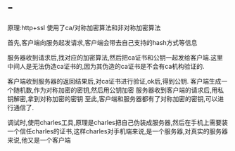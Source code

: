 # -
原理:http+ssl
使用了ca/对称加密算法和非对称加密算法

首先,客户端向服务起发请求,客户端会带去自己支持的hash方式等信息

服务器收到请求后,找对应的加密算法,然后把ca证书和公钥一起发给客户端.这里中间人是无法伪造ca证书的,因为其伪造的ca证书是不会有ca机构验证的.

客户端收到服务器的返回结果后,对ca证书进行验证,ok后,得到公钥.
客户端生成一个随机数,作为对称加密的密钥,然后用公钥加密
服务器收到客户端的请求后,用私钥解密,拿到对称加密的密钥
至此,客户端和服务器都有了对称加密的密钥,可以进行通信了.

调试时,使用charles工具,原理是charles把自己伪装成服务器,然后在手机上需要装一个信任charles的证书,这样charles对手机端来说,是一个服务器,对真实的服务器来说,他又是一个客户端
